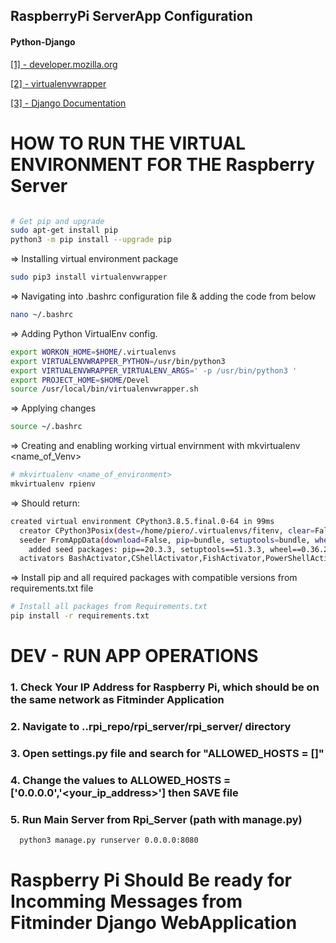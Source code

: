 ## RaspberryPi ServerApp Configuration

#### Python-Django

[[1] - developer.mozilla.org ](https://developer.mozilla.org/en-US/docs/Learn/Server-side/Django/development_environment)


[[2] -  virtualenvwrapper ](https://virtualenvwrapper.readthedocs.io/en/latest/)


[[3] - Django Documentation](https://docs.djangoproject.com/en/3.2/)



# HOW TO RUN THE VIRTUAL ENVIRONMENT FOR THE Raspberry Server

``` bash

# Get pip and upgrade
sudo apt-get install pip
python3 -m pip install --upgrade pip
```

=> Installing virtual environment package
``` bash
sudo pip3 install virtualenvwrapper

```
=> Navigating into .bashrc configuration file & adding the code from below

```bash 
nano ~/.bashrc
```
=> Adding Python VirtualEnv config.

```bash 
export WORKON_HOME=$HOME/.virtualenvs
export VIRTUALENVWRAPPER_PYTHON=/usr/bin/python3
export VIRTUALENVWRAPPER_VIRTUALENV_ARGS=' -p /usr/bin/python3 '
export PROJECT_HOME=$HOME/Devel
source /usr/local/bin/virtualenvwrapper.sh
```

=> Applying changes

```bash 
source ~/.bashrc
```

=> Creating and enabling working virtual envirnment with mkvirtualenv <name_of_Venv>

```bash 
# mkvirtualenv <name_of_environment>
mkvirtualenv rpienv
```

=> Should return: 
``` bash
created virtual environment CPython3.8.5.final.0-64 in 99ms
  creator CPython3Posix(dest=/home/piero/.virtualenvs/fitenv, clear=False, no_vcs_ignore=False, global=False)
  seeder FromAppData(download=False, pip=bundle, setuptools=bundle, wheel=bundle, via=copy, app_data_dir=/home/piero/.local/share/virtualenv)
    added seed packages: pip==20.3.3, setuptools==51.3.3, wheel==0.36.2
  activators BashActivator,CShellActivator,FishActivator,PowerShellActivator,PythonActivator,XonshActivator
```
=> Install pip and all required packages with compatible versions from requirements.txt file

```bash 
# Install all packages from Requirements.txt
pip install -r requirements.txt
```



# DEV - RUN APP OPERATIONS
### 1. Check Your IP Address for Raspberry Pi, which should be on the same network as Fitminder Application
### 2. Navigate to  ..rpi_repo/rpi_server/rpi_server/  directory
### 3. Open settings.py file and search for "ALLOWED_HOSTS = []" 
### 4. Change the values to ALLOWED_HOSTS = ['0.0.0.0','<your_ip_address>'] then SAVE file
### 5. Run Main Server from Rpi_Server  (path with manage.py)
```bash 
  python3 manage.py runserver 0.0.0.0:8080
```
# Raspberry Pi Should Be ready for Incomming Messages from Fitminder Django WebApplication
